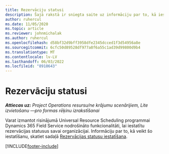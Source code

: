 ```yaml
---
title: Rezervāciju statusi
description: Šajā rakstā ir sniegta saite uz informāciju par to, kā iestatīt projekta operāciju rezervācijas statusus.
author: ruhercul
ms.date: 11/05/2020
ms.topic: article
ms.reviewer: johnmichalak
ms.author: ruhercul
ms.openlocfilehash: d58bf32d9bff3958dfe2345dcced1f3d54956a8e
ms.sourcegitcommit: 6cfc50d89528df977a8f6a55c1ad39d99800d9b4
ms.translationtype: MT
ms.contentlocale: lv-LV
ms.lasthandoff: 06/03/2022
ms.locfileid: "8918643"
---
```

# <a name="booking-statuses"></a>Rezervāciju statusi

_**Attiecas uz:** Project Operations resursu/ne krājumu scenārijiem, Lite izvietošanu —pro formas rēķinu izrakstīšanai_

Varat izmantot risinājumā Universal Resource Scheduling programmai Dynamics 365 Field Service nodrošināto funkcionalitāti, lai iestatītu rezervācijas statusus savai organizācijai. Informāciju par to, kā veikt šo iestatīšanu, skatiet sadaļā [Rezervācijas statusu iestatīšana](/dynamics365/field-service/set-up-booking-statuses).


[!INCLUDE[footer-include](../includes/footer-banner.md)]